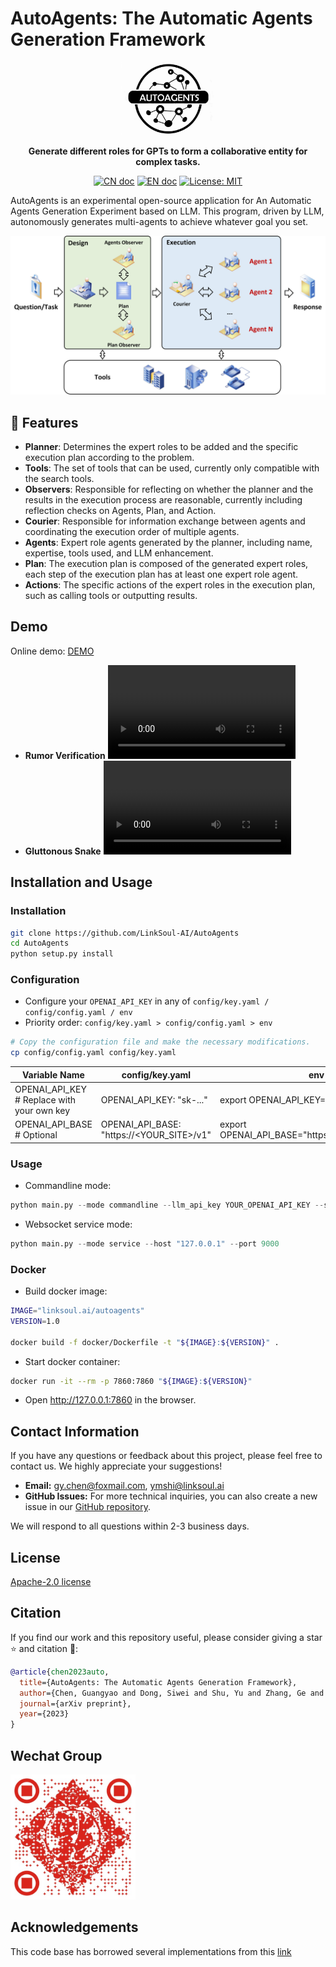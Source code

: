 # AutoAgents: The Automatic Agents Generation Framework

<p align="center">
<a href=""><img src="docs/resources/logo-autoagents.jpg" alt="autoagents logo: The Automatic Agents Generation Framework." width="150px"></a>
</p>

<p align="center">
<b>Generate different roles for GPTs to form a collaborative entity for complex tasks.</b>
</p>

<p align="center">
<a href="docs/README_CN.md"><img src="https://img.shields.io/badge/文档-中文版-blue.svg" alt="CN doc"></a>
<a href="README.md"><img src="https://img.shields.io/badge/document-English-blue.svg" alt="EN doc"></a>
<a href="https://opensource.org/license/apache-2-0"><img src="https://img.shields.io/badge/License-apache2-yellow.svg" alt="License: MIT"></a>
</p>

AutoAgents is an experimental open-source application for An Automatic Agents Generation Experiment based on LLM. This program, driven by LLM, autonomously generates multi-agents to achieve whatever goal you set.

<p align="center">
    <img src=./docs/resources/framework.jpg width="800">
</p>

## 🚀 Features
- **Planner**: Determines the expert roles to be added and the specific execution plan according to the problem.
- **Tools**: The set of tools that can be used, currently only compatible with the search tools.
- **Observers**: Responsible for reflecting on whether the planner and the results in the execution process are reasonable, currently including reflection checks on Agents, Plan, and Action.
- **Courier**: Responsible for information exchange between agents and coordinating the execution order of multiple agents.
- **Agents**: Expert role agents generated by the planner, including name, expertise, tools used, and LLM enhancement.
- **Plan**: The execution plan is composed of the generated expert roles, each step of the execution plan has at least one expert role agent.
- **Actions**: The specific actions of the expert roles in the execution plan, such as calling tools or outputting results.

## Demo
Online demo: [DEMO](https://huggingface.co/spaces/LinkSoul/AutoAgents)

- **Rumor Verification**
<video src='https://github.com/shiyemin/AutoAgents/assets/1501158/41898e0d-4137-450c-ad9b-bfb9b8c1d27b.mp4'></video>
- **Gluttonous Snake**
<video src='https://github.com/shiyemin/AutoAgents/assets/1501158/97e408cb-b70d-4045-82ea-07319c085138.mp4'></video>

## Installation and Usage

### Installation

```bash
git clone https://github.com/LinkSoul-AI/AutoAgents
cd AutoAgents
python setup.py install
```

### Configuration

- Configure your `OPENAI_API_KEY` in any of `config/key.yaml / config/config.yaml / env`
- Priority order: `config/key.yaml > config/config.yaml > env`

```bash
# Copy the configuration file and make the necessary modifications.
cp config/config.yaml config/key.yaml
```

| Variable Name                              | config/key.yaml                           | env                                             |
| ------------------------------------------ | ----------------------------------------- | ----------------------------------------------- |
| OPENAI_API_KEY # Replace with your own key | OPENAI_API_KEY: "sk-..."                  | export OPENAI_API_KEY="sk-..."                  |
| OPENAI_API_BASE # Optional                 | OPENAI_API_BASE: "https://<YOUR_SITE>/v1" | export OPENAI_API_BASE="https://<YOUR_SITE>/v1" |

### Usage
- Commandline mode:
```python
python main.py --mode commandline --llm_api_key YOUR_OPENAI_API_KEY --serapi_key YOUR_SERPAPI_KEY --idea "Plan a tour for architectural photography in Barcelona"
```
- Websocket service mode:
```python
python main.py --mode service --host "127.0.0.1" --port 9000
```

### Docker
- Build docker image:
```bash
IMAGE="linksoul.ai/autoagents"
VERSION=1.0

docker build -f docker/Dockerfile -t "${IMAGE}:${VERSION}" .
```
- Start docker container:
```bash
docker run -it --rm -p 7860:7860 "${IMAGE}:${VERSION}"
```
- Open http://127.0.0.1:7860 in the browser.

## Contact Information

If you have any questions or feedback about this project, please feel free to contact us. We highly appreciate your suggestions!

- **Email:** gy.chen@foxmail.com, ymshi@linksoul.ai
- **GitHub Issues:** For more technical inquiries, you can also create a new issue in our [GitHub repository](https://github.com/LinkSoul-AI/AutoAgents/issues).

We will respond to all questions within 2-3 business days.

## License

[Apache-2.0 license](https://raw.githubusercontent.com/LinkSoul-AI/AutoAgents/main/LICENSE)

## Citation

If you find our work and this repository useful, please consider giving a star :star: and citation :beer::
```bibtex
@article{chen2023auto,
  title={AutoAgents: The Automatic Agents Generation Framework},
  author={Chen, Guangyao and Dong, Siwei and Shu, Yu and Zhang, Ge and Jaward, Sesay and Börje, Karlsson and Fu, Jie and Shi, Yemin},
  journal={arXiv preprint},
  year={2023}
}
```

## Wechat Group

<img src=".github/QRcode.jpg" alt="Wechat Group" width="200"/>

## Acknowledgements
This code base has borrowed several implementations from this [link](https://github.com/geekan/MetaGPT)
